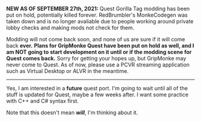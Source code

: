 **NEW AS OF SEPTEMBER 27th, 2021:**
Quest Gorilla Tag modding has been put on hold, potentially killed forever. RedBrumbler's MonkeCodegen was taken down and is no longer avaliable due to people working around private lobby checks and making mods not check for them.

Modding will not come back soon, and none of us are sure if it will come back **ever.**
**Plans for GripMonke Quest have been put on hold as well, and I am NOT going to start development on it until or if the modding scene for Quest comes back.**
Sorry for getting your hopes up, but GripMonke may never come to Quest. As of now, please use a PCVR streaming application such as Virtual Desktop or ALVR in the meantime.

____________________________________________________________________________________________________________________________________________________________________

Yes, I am interested in a **future** quest port. I'm going to wait until all of the stuff is updated for Quest, maybe a few weeks after. I want some practice with C++ and C# syntax first.

Note that this doesn't mean ***will***, I'm thinking about it.
